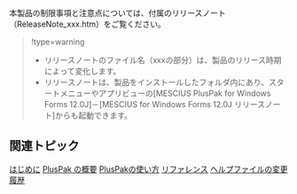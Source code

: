 本製品の制限事項と注意点については、付属のリリースノート（ReleaseNote\_xxx.htm）をご覧ください。

> !type=warning
>
> * リリースノートのファイル名（xxxの部分）は、製品のリリース時期によって変化します。
> * リリースノートは、製品をインストールしたフォルダ内にあり、スタートメニューやアプリビューの[MESCIUS PlusPak for Windows Forms 12.0J]－[MESCIUS for Windows Forms 12.0J リリースノート]からも起動できます。

## 関連トピック

[はじめに](gcdocsite__documentlink?toc-item-id=5a683186-3fa6-4dcb-a11a-1afc4e800b15)
[PlusPak の概要](gcdocsite__documentlink?toc-item-id=a3150ed1-8629-4fb5-8a0d-cfc1024668d5)
[PlusPakの使い方](gcdocsite__documentlink?toc-item-id=f660d5eb-01cf-4c16-8edb-cac373cd0651)
[リファレンス](01Namespaces.html)
[ヘルプファイルの変更履歴](gcdocsite__documentlink?toc-item-id=505d9175-4203-4505-9bf7-efc27ffe8621)